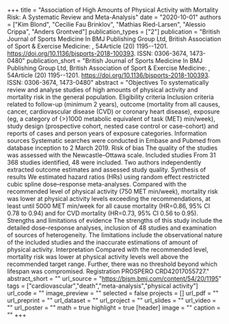 +++
title = "Association of High Amounts of Physical Activity with Mortality Risk: A Systematic Review and Meta-Analysis"
date = "2020-10-01"
authors = ["Kim Blond", "Cecilie Fau Brinklov", "Mathias Ried-Larsen", "Alessio Crippa", "Anders Grontved"]
publication_types = ["2"]
publication = "British Journal of Sports Medicine In BMJ Publishing Group Ltd, British Association of Sport & Exercise Medicine: , 54Article (20) 1195--1201. https://doi.org/10.1136/bjsports-2018-100393. ISSN: 0306-3674, 1473-0480"
publication_short = "British Journal of Sports Medicine In BMJ Publishing Group Ltd, British Association of Sport & Exercise Medicine: , 54Article (20) 1195--1201. https://doi.org/10.1136/bjsports-2018-100393. ISSN: 0306-3674, 1473-0480"
abstract = "Objectives To systematically review and analyse studies of high amounts of physical activity and mortality risk in the general population. Eligibility criteria Inclusion criteria related to follow-up (minimum 2 years), outcome (mortality from all causes, cancer, cardiovascular disease (CVD) or coronary heart disease), exposure (eg, a category of {$>$}1000 metabolic equivalent of task (MET) min/week), study design (prospective cohort, nested case control or case-cohort) and reports of cases and person years of exposure categories. Information sources Systematic searches were conducted in Embase and Pubmed from database inception to 2 March 2019. Risk of bias The quality of the studies was assessed with the Newcastle–Ottawa scale. Included studies From 31 368 studies identified, 48 were included. Two authors independently extracted outcome estimates and assessed study quality. Synthesis of results We estimated hazard ratios (HRs) using random effect restricted cubic spline dose–response meta-analyses. Compared with the recommended level of physical activity (750 MET min/week), mortality risk was lower at physical activity levels exceeding the recommendations, at least until 5000 MET min/week for all cause mortality (HR=0.86, 95% CI 0.78 to 0.94) and for CVD mortality (HR=0.73, 95% CI 0.56 to 0.95). Strengths and limitations of evidence The strengths of this study include the detailed dose–response analyses, inclusion of 48 studies and examination of sources of heterogeneity. The limitations include the observational nature of the included studies and the inaccurate estimations of amount of physical activity. Interpretation Compared with the recommended level, mortality risk was lower at physical activity levels well above the recommended target range. Further, there was no threshold beyond which lifespan was compromised. Registration PROSPERO CRD42017055727."
abstract_short = ""
url_source = "https://bjsm.bmj.com/content/54/20/1195"
tags = ["cardiovascular","death","meta-analysis","physical activity"]
url_code = ""
image_preview = ""
selected = false
projects = []
url_pdf = ""
url_preprint = ""
url_dataset = ""
url_project = ""
url_slides = ""
url_video = ""
url_poster = ""
math = true
highlight = true
[header]
image = ""
caption = ""
+++
